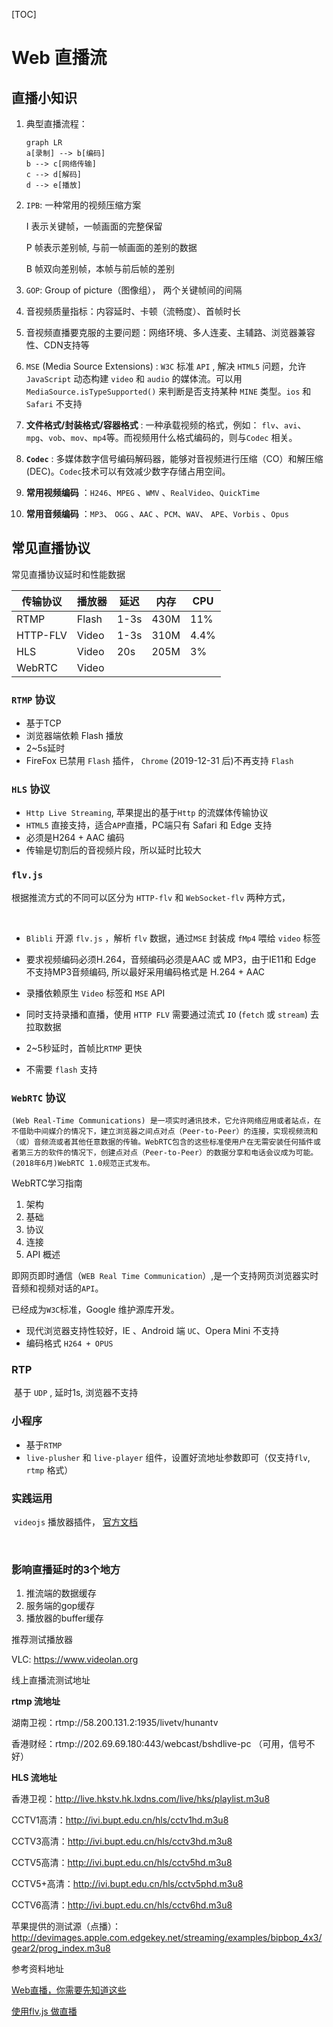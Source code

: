 [TOC]

# Web 直播流



## 直播小知识

1. 典型直播流程：

   ```mermaid
   graph LR
   a[录制] --> b[编码] 
   b --> c[网络传输]
   c --> d[解码]
   d --> e[播放]
   ```


2. `IPB`: 一种常用的视频压缩方案

   I 表示关键帧，一帧画面的完整保留

   P 帧表示差别帧, 与前一帧画面的差别的数据

   B 帧双向差别帧，本帧与前后帧的差别

3. `GOP`:  Group of picture（图像组）， 两个关键帧间的间隔

4. 音视频质量指标：内容延时、卡顿（流畅度）、首帧时长

5. 音视频直播要克服的主要问题：网络环境、多人连麦、主辅路、浏览器兼容性、CDN支持等

6. `MSE` (Media Source Extensions) : `W3C` 标准 `API` , 解决 `HTML5` 问题，允许`JavaScript` 动态构建 `video` 和 `audio`  的媒体流。可以用 `MediaSource.isTypeSupported()` 来判断是否支持某种 `MINE` 类型。`ios` 和 `Safari` 不支持

7. **文件格式/封装格式/容器格式** : 一种承载视频的格式，例如： `flv`、`avi`、`mpg`、`vob`、`mov`、`mp4`等。而视频用什么格式编码的，则与`Codec` 相关。

8. **`Codec`** : 多媒体数字信号编码解码器，能够对音视频进行压缩（CO）和解压缩 (DEC)。`Codec`技术可以有效减少数字存储占用空间。

9. **常用视频编码** ：`H246`、`MPEG` 、`WMV` 、`RealVideo`、`QuickTime`

10. **常用音频编码** ：`MP3`、 `OGG` 、`AAC` 、`PCM`、`WAV`、 `APE`、`Vorbis` 、`Opus`



## 常见直播协议

常见直播协议延时和性能数据

| 传输协议 | 播放器 | 延迟 | 内存 | CPU  |
| -------- | ------ | ---- | ---- | ---- |
| RTMP     | Flash  | 1-3s | 430M | 11%  |
| HTTP-FLV | Video  | 1-3s | 310M | 4.4% |
| HLS      | Video  | 20s  | 205M | 3%   |
| WebRTC   | Video  |      |      |      |

### `RTMP` 协议

- 基于TCP
- 浏览器端依赖 Flash 播放
- 2~5s延时
- FireFox 已禁用 `Flash` 插件， `Chrome` (2019-12-31 后)不再支持 `Flash` 



### `HLS` 协议

- `Http Live Streaming`, 苹果提出的基于`Http` 的流媒体传输协议
- `HTML5` 直接支持，适合`APP`直播，PC端只有 Safari 和 Edge 支持
- 必须是H264 + AAC 编码
- 传输是切割后的音视频片段，所以延时比较大



### `flv.js` 

根据推流方式的不同可以区分为 `HTTP-flv` 和 `WebSocket-flv` 两种方式，

​	

- `Blibli` 开源 `flv.js` ，解析 `flv` 数据，通过`MSE` 封装成 `fMp4` 喂给 `video` 标签

- 要求视频编码必须H.264，音频编码必须是AAC 或 MP3，由于IE11和 Edge 不支持MP3音频编码, 所以最好采用编码格式是 H.264 + AAC

- 录播依赖原生 `Video` 标签和 `MSE` API

- 同时支持录播和直播，使用 `HTTP FLV`  需要通过流式 `IO` (`fetch` 或 `stream`)  去拉取数据 

- 2~5秒延时，首帧比`RTMP` 更快

- 不需要 `flash` 支持

  

### `WebRTC` 协议

 	(Web Real-Time Communications) 是一项实时通讯技术，它允许网络应用或者站点，在不借助中间媒介的情况下，建立浏览器之间点对点（Peer-to-Peer）的连接，实现视频流和（或）音频流或者其他任意数据的传输。WebRTC包含的这些标准使用户在无需安装任何插件或者第三方的软件的情况下，创建点对点（Peer-to-Peer）的数据分享和电话会议成为可能。(2018年6月)WebRTC 1.0规范正式发布。

WebRTC学习指南

1. 架构
2. 基础
3. 协议
4. 连接
5. API 概述

​	即网页即时通信（`WEB Real Time Communication`）,是一个支持网页浏览器实时音频和视频对话的`API`。

已经成为`W3C`标准，Google 维护源库开发。

- 现代浏览器支持性较好，IE 、Android 端 `UC`、Opera Mini 不支持
- 编码格式 `H264 + OPUS` 

### RTP

​	基于 `UDP` , 延时1s, 浏览器不支持



### 小程序

- 基于`RTMP`
- `live-plusher` 和 `live-player` 组件，设置好流地址参数即可（仅支持`flv`, `rtmp` 格式）



### 实践运用

​	`videojs` 播放器插件， [官方文档](<https://docs.videojs.com/>)

​	



### 影响直播延时的3个地方

1. 推流端的数据缓存
2. 服务端的gop缓存
3. 播放器的buffer缓存



推荐测试播放器

VLC:  <a href="https://www.videolan.org" target="_blank">https://www.videolan.org</a>



线上直播流测试地址

**rtmp 流地址**

湖南卫视：rtmp://58.200.131.2:1935/livetv/hunantv

香港财经：rtmp://202.69.69.180:443/webcast/bshdlive-pc （可用，信号不好）



**HLS 流地址** 

香港卫视：http://live.hkstv.hk.lxdns.com/live/hks/playlist.m3u8

CCTV1高清：http://ivi.bupt.edu.cn/hls/cctv1hd.m3u8

CCTV3高清：http://ivi.bupt.edu.cn/hls/cctv3hd.m3u8

CCTV5高清：http://ivi.bupt.edu.cn/hls/cctv5hd.m3u8

CCTV5+高清：http://ivi.bupt.edu.cn/hls/cctv5phd.m3u8

CCTV6高清：http://ivi.bupt.edu.cn/hls/cctv6hd.m3u8

苹果提供的测试源（点播）：http://devimages.apple.com.edgekey.net/streaming/examples/bipbop_4x3/gear2/prog_index.m3u8

参考资料地址

<a href="https://juejin.im/post/5b8d2c7b6fb9a01a0407226a" target="_blank">Web直播，你需要先知道这些</a>

<a href="https://github.com/gwuhaolin/blog/issues/3" target="_blank">使用flv.js 做直播</a>

